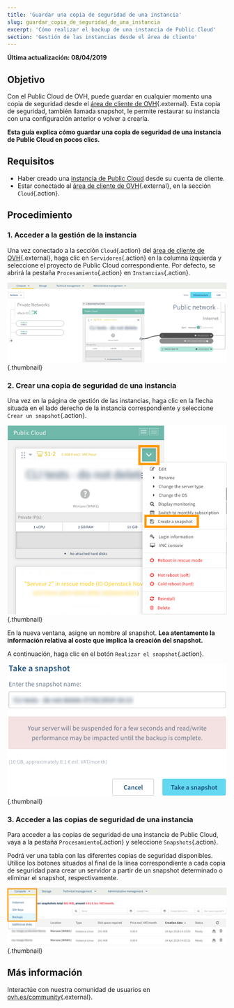 ```yaml
---
title: 'Guardar una copia de seguridad de una instancia'
slug: guardar_copia_de_seguridad_de_una_instancia
excerpt: 'Cómo realizar el backup de una instancia de Public Cloud'
section: 'Gestión de las instancias desde el área de cliente'
---
```


**Última actualización: 08/04/2019**

## Objetivo

Con el Public Cloud de OVH, puede guardar en cualquier momento una copia de seguridad desde el [área de cliente de OVH](https://www.ovh.com/auth/?action=gotomanager){.external}. Esta copia de seguridad, también llamada snapshot, le permite restaurar su instancia con una configuración anterior o volver a crearla.

**Esta guía explica cómo guardar una copia de seguridad de una instancia de Public Cloud en pocos clics.**

## Requisitos

- Haber creado una [instancia de Public Cloud](../crear_una_instancia_desde_el_area_de_cliente_de_ovh/) desde su cuenta de cliente.
- Estar conectado al [área de cliente de OVH](https://www.ovh.com/auth/?action=gotomanager){.external}, en la sección `Cloud`{.action}.

## Procedimiento

### 1. Acceder a la gestión de la instancia

Una vez conectado a la sección `Cloud`{.action} del [área de cliente de OVH](https://www.ovh.com/auth/?action=gotomanager){.external}, haga clic en `Servidores`{.action} en la columna izquierda y seleccione el proyecto de Public Cloud correspondiente. Por defecto, se abrirá la pestaña `Procesamiento`{.action} en `Instancias`{.action}.

![Public Cloud](images/2803-2.png){.thumbnail}

### 2. Crear una copia de seguridad de una instancia

Una vez en la página de gestión de las instancias, haga clic en la flecha situada en el lado derecho de la instancia correspondiente y seleccione `Crear un snapshot`{.action}.

![Public Cloud](images/2803-3.png){.thumbnail}

En la nueva ventana, asigne un nombre al snapshot. **Lea atentamente la información relativa al coste que implica la creación del snapshot.**

A continuación, haga clic en el botón `Realizar el snapshot`{.action}.

![Public Cloud](images/2805-2.png){.thumbnail}

### 3. Acceder a las copias de seguridad de una instancia

Para acceder a las copias de seguridad de una instancia de Public Cloud, vaya a la pestaña `Procesamiento`{.action} y seleccione `Snapshots`{.action}.

Podrá ver una tabla con las diferentes copias de seguridad disponibles. Utilice los botones situados al final de la línea correspondiente a cada copia de seguridad para crear un servidor a partir de un snapshot determinado o eliminar el snapshot, respectivamente.

![Public Cloud](images/2807-2.png){.thumbnail}

## Más información

Interactúe con nuestra comunidad de usuarios en [ovh.es/community](https://www.ovh.es/community/){.external}.